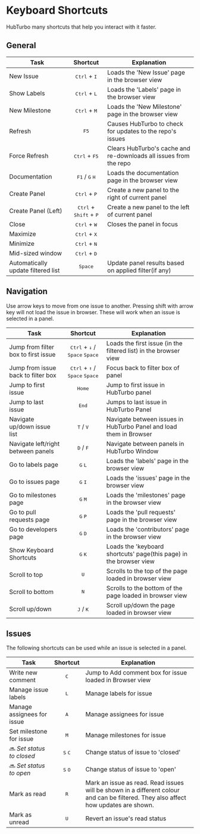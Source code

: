 # Keyboard Shortcuts

HubTurbo many shortcuts that help you interact with it faster.

## General

| **Task**| **Shortcut**|**Explanation**|
| ------------- |:-------------:| --------- |
| New Issue|<kbd>Ctrl</kbd> + <kbd>I</kbd>|Loads the 'New Issue' page in the browser view|
| Show Labels|<kbd>Ctrl</kbd> + <kbd>L</kbd>|Loads the 'Labels' page in the browser view|
| New Milestone|<kbd>Ctrl</kbd> + <kbd>M</kbd>|Loads the 'New Milestone' page in the browser view|
| Refresh|<kbd>F5</kbd>|Causes HubTurbo to check for updates to the repo's issues|
| Force Refresh|<kbd>Ctrl</kbd> + <kbd>F5</kbd>|Clears HubTurbo's cache and re-downloads all issues from the repo|
| Documentation|<kbd>F1</kbd> / <kbd>G</kbd> <kbd>H</kbd>|Loads the documentation page in the browser view|
| Create Panel|<kbd>Ctrl</kbd> + <kbd>P</kbd>| Create a new panel to the right of current panel|
| Create Panel (Left)|<kbd>Ctrl</kbd> + <kbd>Shift</kbd> + <kbd>P</kbd>|Create a new panel to the left of current panel|
| Close|<kbd>Ctrl</kbd> + <kbd>W</kbd>| Closes the panel in focus|
| Maximize|<kbd>Ctrl</kbd> + <kbd>X</kbd>||
| Minimize|<kbd>Ctrl</kbd> + <kbd>N</kbd>||
| Mid-sized window|<kbd>Ctrl</kbd> + <kbd>D</kbd>||
| Automatically update filtered list|<kbd>Space</kbd>|Update panel results based on applied filter(if any)|

## Navigation

Use arrow keys to move from one issue to another. Pressing shift with arrow key will not load the issue in browser. These will work when an issue is selected in a panel. 

| **Task**| **Shortcut**|**Explanation**|
| ------------- |:-------------:| ------------|
| Jump from filter box to first issue|<kbd>Ctrl</kbd> + <kbd>↓</kbd> / <kbd>Space</kbd> <kbd>Space</kbd>|Loads the first issue (in the filtered list) in the browser view|
| Jump from issue back to filter box|<kbd>Ctrl</kbd> + <kbd>↑</kbd> / <kbd>Space</kbd> <kbd>Space</kbd>|Focus back to filter box of panel|
| Jump to first issue|<kbd>Home</kbd>|Jump to first issue in HubTurbo panel|
| Jump to last issue |<kbd>End</kbd>|Jumps to last issue in HubTurbo Panel|
| Navigate up/down issue list|<kbd>T</kbd> / <kbd>V</kbd>|Navigate between issues in HubTurbo Panel and load them in Browser|
| Navigate left/right between panels|<kbd>D</kbd> / <kbd>F</kbd>|Navigate between panels in HubTurbo Window|
| Go to labels page|<kbd>G</kbd> <kbd>L</kbd>|Loads the 'labels' page in the browser view|
| Go to issues page|<kbd>G</kbd> <kbd>I</kbd>|Loads the 'issues' page in the browser view|
| Go to milestones page|<kbd>G</kbd> <kbd>M</kbd>|Loads the 'milestones' page in the browser view|
| Go to pull requests page|<kbd>G</kbd> <kbd>P</kbd>|Loads the 'pull requests' page in the browser view|
| Go to developers page|<kbd>G</kbd> <kbd>D</kbd>|Loads the 'contributors' page in the browser view|
| Show Keyboard Shortcuts|<kbd>G</kbd> <kbd>K</kbd>|Loads the 'keyboard shortcuts' page(this page) in the browser view|
| Scroll to top|<kbd>U</kbd>|Scrolls to the top of the page loaded in browser view|
| Scroll to bottom|<kbd>N</kbd>|Scrolls to the bottom of the page loaded in browser view|
| Scroll up/down|<kbd>J</kbd> / <kbd>K</kbd>|Scroll up/down the page loaded in browser view|

## Issues

The following shortcuts can be used while an issue is selected in a panel.

| **Task**| **Shortcut**|**Explanation**|
| ------------- |:-------------:| -----------|
| Write new comment|<kbd>C</kbd>|Jump to Add comment box for issue loaded in Browser view|
| Manage issue labels|<kbd>L</kbd>|Manage labels for issue|
| Manage assignees for issue|<kbd>A</kbd>|Manage assignees for issue|
| Set milestone for issue|<kbd>M</kbd>|Manage milestones for issue|
| :soon: *Set status to closed*|<kbd>S</kbd> <kbd>C</kbd>|Change status of issue to 'closed'|
| :soon: *Set status to open*|<kbd>S</kbd> <kbd>O</kbd>|Change status of issue to 'open'|
| Mark as read|<kbd>R</kbd>|Mark an issue as read. Read issues will be shown in a different colour and can be filtered. They also affect how updates are shown.|
| Mark as unread|<kbd>U</kbd>|Revert an issue's read status|